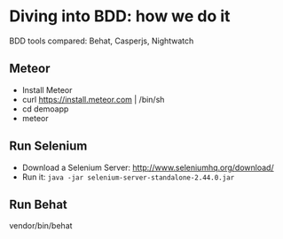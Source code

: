 Diving into BDD: how we do it
=========

BDD tools compared: Behat, Casperjs, Nightwatch


Meteor
---------

* Install Meteor
* curl https://install.meteor.com | /bin/sh
* cd demoapp
* meteor

Run Selenium
----------
* Download a Selenium Server: http://www.seleniumhq.org/download/
* Run it:
```java -jar selenium-server-standalone-2.44.0.jar```

Run Behat
----------
vendor/bin/behat

